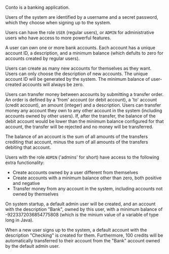Conto is a banking application.

Users of the system are identified by a username and a secret password, which they choose when signing up to the system.

Users can have the role `USER` (regular users), or `ADMIN` for administrative users who have access to more powerful features.

A user can own one or more bank accounts. Each account has a unique account ID, a description, and a minimum balance (which defults to zero for accounts created by regular users).

Users can create as many new accounts for themselves as they want. Users can only choose the description of new accounts. The unique account ID will be generated by the system. The minimum balance of user-created accounts will always be zero.

Users can transfer money between accounts by submitting a transfer order. An order is defined by a 'from' account (or debit account), a 'to' account (credit account), an amount (integer) and a description. Users can transfer money any account they own to any other account in the system (including accounts owned by other users). If, after the transfer, the balance of the debit account would be lower than the minimum balance configured for that account, the transfer will be rejected and no money will be transferred.

The balance of an account is the sum of all amounts of the transfers crediting that account, minus the sum of all amounts of the transfers debiting that account.

Users with the role `ADMIN` ('admins' for short) have access to the following extra functionality:

* Create accounts owned by a user different from themselves
* Create accounts with a minimum balance other than zero, both positive and negative
* Transfer money from any account in the system, including accounts not owned by themselves

On system startup, a default admin user will be created, and an account with the description "Bank", owned by this user, with a minimum balance of -9223372036854775808 (which is the minium value of a variable of type long in Java).

When a new user signs up to the system, a default account with the description "Checking" is created for them. Furthermore, 100 credits will be automatically transferred to their account from the "Bank" account owned by the default admin user. 

